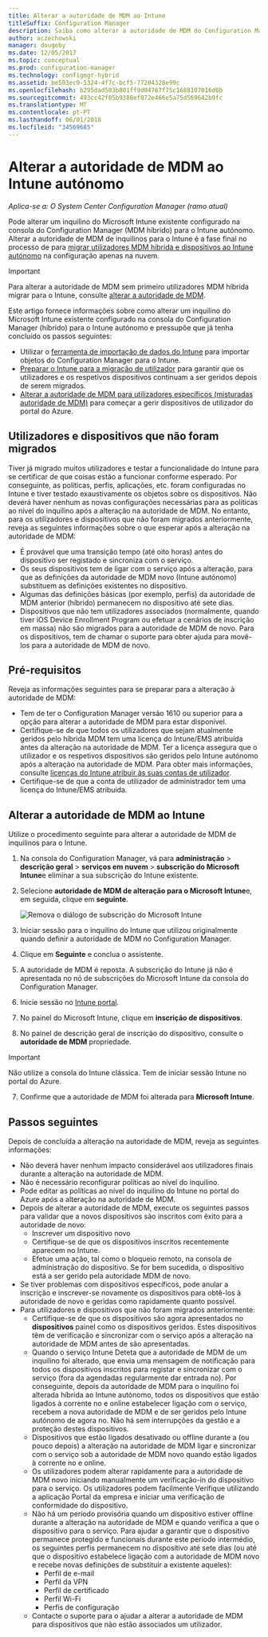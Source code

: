 ```yaml
---
title: Alterar a autoridade de MDM ao Intune
titleSuffix: Configuration Manager
description: Saiba como alterar a autoridade de MDM do Configuration Manager (híbrido) para o Intune autónomo.
author: aczechowski
manager: dougeby
ms.date: 12/05/2017
ms.topic: conceptual
ms.prod: configuration-manager
ms.technology: configmgr-hybrid
ms.assetid: be503ec9-5324-4f7c-bcf5-77204328e99c
ms.openlocfilehash: b295dad503b801ff9d04767f75c1688107016d0b
ms.sourcegitcommit: 493cc42f05b9388ef872e466e5a75d569642b9fc
ms.translationtype: MT
ms.contentlocale: pt-PT
ms.lasthandoff: 06/01/2018
ms.locfileid: "34569685"
---
```

# <a name="change-your-mdm-authority-to-intune-standalone"></a>Alterar a autoridade de MDM ao Intune autónomo

*Aplica-se a: O System Center Configuration Manager (ramo atual)*    

Pode alterar um inquilino do Microsoft Intune existente configurado na consola do Configuration Manager (MDM híbrido) para o Intune autónomo. Alterar a autoridade de MDM de inquilinos para o Intune é a fase final no processo de para [migrar utilizadores MDM híbrida e dispositivos ao Intune autónomo](migrate-hybridmdm-to-intunesa.md) na configuração apenas na nuvem.    

> [!Important]    
> Para alterar a autoridade de MDM sem primeiro utilizadores MDM híbrida migrar para o Intune, consulte [alterar a autoridade de MDM](change-mdm-authority.md).

Este artigo fornece informações sobre como alterar um inquilino do Microsoft Intune existente configurado na consola do Configuration Manager (híbrido) para o Intune autónomo e pressupõe que já tenha concluído os passos seguintes:
- Utilizar o [ferramenta de importação de dados do Intune](migrate-import-data.md) para importar objetos do Configuration Manager para o Intune. 
- [Preparar o Intune para a migração de utilizador](migrate-prepare-intune.md) para garantir que os utilizadores e os respetivos dispositivos continuam a ser geridos depois de serem migrados.
- [Alterar a autoridade de MDM para utilizadores específicos (misturadas autoridade de MDM)](migrate-mixed-authority.md) para começar a gerir dispositivos de utilizador do portal do Azure.


## <a name="users-and-devices-that-have-not-been-migrated"></a>Utilizadores e dispositivos que não foram migrados
Tiver já migrado muitos utilizadores e testar a funcionalidade do Intune para se certificar de que coisas estão a funcionar conforme esperado. Por conseguinte, as políticas, perfis, aplicações, etc. foram configuradas no Intune e tiver testado exaustivamente os objetos sobre os dispositivos. Não deverá haver nenhum as novas configurações necessárias para as políticas ao nível do inquilino após a alteração na autoridade de MDM. No entanto, para os utilizadores e dispositivos que não foram migrados anteriormente, reveja as seguintes informações sobre o que esperar após a alteração na autoridade de MDM:    
- É provável que uma transição tempo (até oito horas) antes do dispositivo ser registado e sincroniza com o serviço.
- Os seus dispositivos tem de ligar com o serviço após a alteração, para que as definições da autoridade de MDM novo (Intune autónomo) substituem as definições existentes no dispositivo.
- Algumas das definições básicas (por exemplo, perfis) da autoridade de MDM anterior (híbrido) permanecem no dispositivo até sete dias. 
- Dispositivos que não tem utilizadores associados (normalmente, quando tiver iOS Device Enrollment Program ou efetuar a cenários de inscrição em massa) não são migrados para a autoridade de MDM de novo. Para os dispositivos, tem de chamar o suporte para obter ajuda para movê-los para a autoridade de MDM de novo.

## <a name="prerequisites"></a>Pré-requisitos
Reveja as informações seguintes para se preparar para a alteração à autoridade de MDM:
- Tem de ter o Configuration Manager versão 1610 ou superior para a opção para alterar a autoridade de MDM para estar disponível.
- Certifique-se de que todos os utilizadores que sejam atualmente geridos pelo híbrida MDM tem uma licença do Intune/EMS atribuída antes da alteração na autoridade de MDM. Ter a licença assegura que o utilizador e os respetivos dispositivos são geridos pelo Intune autónomo após a alteração na autoridade de MDM. Para obter mais informações, consulte [licenças do Intune atribuir às suas contas de utilizador](https://docs.microsoft.com/intune/get-started/start-with-a-paid-subscription-to-microsoft-intune-step-4).
- Certifique-se de que a conta de utilizador de administrador tem uma licença do Intune/EMS atribuída.

## <a name="change-the-mdm-authority-to-intune"></a>Alterar a autoridade de MDM ao Intune
Utilize o procedimento seguinte para alterar a autoridade de MDM de inquilinos para o Intune.

1.  Na consola do Configuration Manager, vá para **administração** &gt; **descrição geral** &gt; **serviços em nuvem** &gt; **subscrição do Microsoft Intune**e eliminar a sua subscrição do Intune existente.
2.  Selecione **autoridade de MDM de alteração para o Microsoft Intune**e, em seguida, clique em **seguinte**.

    ![Remova o diálogo de subscrição do Microsoft Intune](media/mdm-change-delete-subscription.png)
3.  Iniciar sessão para o inquilino do Intune que utilizou originalmente quando definir a autoridade de MDM no Configuration Manager.
4.  Clique em **Seguinte** e conclua o assistente.
5.  A autoridade de MDM é reposta. A subscrição do Intune já não é apresentada no nó de subscrições do Microsoft Intune da consola do Configuration Manager.
6.  Inicie sessão no [Intune portal](https://aka.ms/IntunePortal).
7.  No painel do Microsoft Intune, clique em **inscrição de dispositivos**.
8.  No painel de descrição geral de inscrição do dispositivo, consulte o **autoridade de MDM** propriedade.

  > [!Important]    
  > Não utilize a consola do Intune clássica. Tem de iniciar sessão Intune no portal do Azure.
7.  Confirme que a autoridade de MDM foi alterada para **Microsoft Intune**. 

## <a name="next-steps"></a>Passos seguintes
Depois de concluída a alteração na autoridade de MDM, reveja as seguintes informações:
- Não deverá haver nenhum impacto considerável aos utilizadores finais durante a alteração na autoridade de MDM. 
- Não é necessário reconfigurar políticas ao nível do inquilino. 
- Pode editar as políticas ao nível do inquilino do Intune no portal do Azure após a alteração na autoridade de MDM.
-  Depois de alterar a autoridade de MDM, execute os seguintes passos para validar que a novos dispositivos são inscritos com êxito para a autoridade de novo:   
    - Inscrever um dispositivo novo
    - Certifique-se de que os dispositivos inscritos recentemente aparecem no Intune.
    - Efetue uma ação, tal como o bloqueio remoto, na consola de administração do dispositivo. Se for bem sucedida, o dispositivo está a ser gerido pela autoridade MDM de novo.
- Se tiver problemas com dispositivos específicos, pode anular a inscrição e inscrever-se novamente os dispositivos para obtê-los à autoridade de novo e geridas como rapidamente quanto possível.
- Para utilizadores e dispositivos que não foram migrados anteriormente:
    - Certifique-se de que os dispositivos são agora apresentados no **dispositivos** painel como os dispositivos geridos. Estes dispositivos têm de verificação e sincronizar com o serviço após a alteração na autoridade de MDM antes de são apresentadas. 
    - Quando o serviço Intune Deteta que a autoridade de MDM de um inquilino foi alterado, que envia uma mensagem de notificação para todos os dispositivos inscritos para registar e sincronizar com o serviço (fora da agendadas regularmente dar entrada no). Por conseguinte, depois da autoridade de MDM para o inquilino foi alterada híbrida ao Intune autónomo, todos os dispositivos que estão ligados à corrente no e online estabelecer ligação com o serviço, recebem a nova autoridade de MDM e de ser geridos pelo Intune autónomo de agora no. Não há sem interrupções da gestão e a proteção destes dispositivos.
    - Dispositivos que estão ligados desativado ou offline durante a (ou pouco depois) a alteração na autoridade de MDM ligar e sincronizar com o serviço sob a autoridade de MDM novo quando estão ligados à corrente no e online.  
    - Os utilizadores podem alterar rapidamente para a autoridade de MDM novo iniciando manualmente um verificação-in do dispositivo para o serviço. Os utilizadores podem facilmente Verifique utilizando a aplicação Portal da empresa e iniciar uma verificação de conformidade do dispositivo.
    - Não há um período provisória quando um dispositivo estiver offline durante a alteração na autoridade de MDM e quando verifica a que o dispositivo para o serviço. Para ajudar a garantir que o dispositivo permanece protegido e funcionais durante este período intermédio, os seguintes perfis permanecem no dispositivo até sete dias (ou até que o dispositivo estabelece ligação com a autoridade de MDM novo e recebe novas definições de substituir a existente aqueles):
        - Perfil de e-mail
        - Perfil da VPN
        - Perfil de certificado
        - Perfil Wi-Fi
        - Perfis de configuração
    - Contacte o suporte para o ajudar a alterar a autoridade de MDM para dispositivos que não estão associados um utilizador. 
